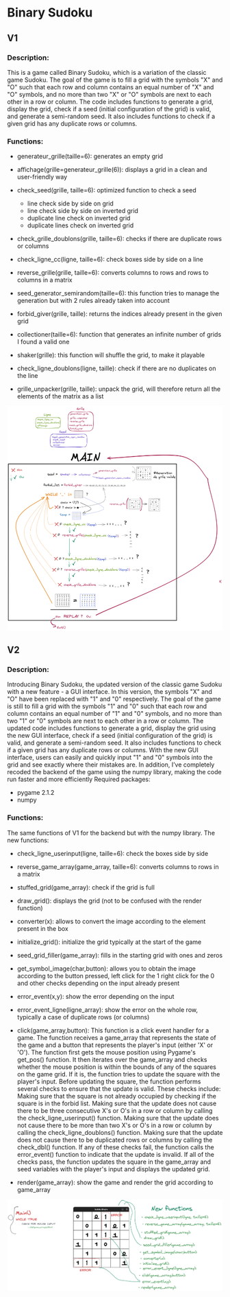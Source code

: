 # Binary Sudoku

## V1
### Description: 
This is a game called Binary Sudoku, which is a variation of the classic game Sudoku. The goal of the game is to fill a grid with the symbols "X" and "O" such that each row and column contains an equal number of "X" and "O" symbols, and no more than two "X" or "O" symbols are next to each other in a row or column. The code includes functions to generate a grid, display the grid, check if a seed (initial configuration of the grid) is valid, and generate a semi-random seed. It also includes functions to check if a given grid has any duplicate rows or columns.
### Functions:

- generateur_grille(taille=6):
	generates an empty grid

- affichage(grille=generateur_grille(6)):
	displays a grid in a clean and user-friendly way

- check_seed(grille, taille=6):
	optimized function to check a seed
	- line check side by side on grid
	- line check side by side on inverted grid
	- duplicate line check on inverted grid
	- duplicate lines check on inverted grid

- check_grille_doublons(grille, taille=6):
	checks if there are duplicate rows or columns

- check_ligne_cc(ligne, taille=6):
	check boxes side by side on a line

- reverse_grille(grille, taille=6):
	converts columns to rows and rows to columns in a matrix

- seed_generator_semirandom(taille=6):
	this function tries to manage the generation but with 2 rules already taken into account

- forbid_giver(grille, taille):
	returns the indices already present in the given grid

- collectioner(taille=6):
	function that generates an infinite number of grids I found a valid one

- shaker(grille):
	this function will shuffle the grid, to make it playable

- check_ligne_doublons(ligne, taille):
	check if there are no duplicates on the line

- grille_unpacker(grille, taille):
	unpack the grid, will therefore return all the elements of the matrix as a list


![schematic2](images/image2.png)

## V2
### Description:
Introducing Binary Sudoku, the updated version of the classic game Sudoku with a new feature - a GUI interface. In this version, the symbols "X" and "O" have been replaced with "1" and "0" respectively. The goal of the game is still to fill a grid with the symbols "1" and "0" such that each row and column contains an equal number of "1" and "0" symbols, and no more than two "1" or "0" symbols are next to each other in a row or column.
The updated code includes functions to generate a grid, display the grid using the new GUI interface, check if a seed (initial configuration of the grid) is valid, and generate a semi-random seed. It also includes functions to check if a given grid has any duplicate rows or columns. With the new GUI interface, users can easily and quickly input "1" and "0" symbols into the grid and see exactly where their mistakes are.
In addition, I’ve completely recoded the backend of the game using the numpy library, making the code run faster and more efficiently
Required packages:
- pygame 2.1.2
- numpy 
### Functions:
The same functions of V1 for the backend but with the numpy library.
The new functions:
- check_ligne_userinput(ligne, taille=6):
	check the boxes side by side

- reverse_game_array(game_array, taille=6):
	converts columns to rows in a matrix

- stuffed_grid(game_array):
	check if the grid is full

- draw_grid():
	displays the grid (not to be confused with the render function)
    
- converter(x):
	allows to convert the image according to the element present in the box

- initialize_grid():
	initialize the grid typically at the start of the game

- seed_grid_filler(game_array):
	fills in the starting grid with ones and zeros
   	 
- get_symbol_image(char,button):
	allows you to obtain the image according to the button pressed, left click for the 1 right click for the 0
	and other checks depending on the input already present

- error_event(x,y):
	show the error depending on the input

- error_event_ligne(ligne_array):
	show the error on the whole row, typically a case of duplicate rows (or columns)

- click(game_array,button):
	This function is a click event handler for a game. The function receives a game_array that represents the state of the game and a button that represents the player's input (either 'X' or 'O').
The function first gets the mouse position using Pygame's get_pos() function. It then iterates over the game_array and checks whether the mouse position is within the bounds of any of the squares on the game grid. If it is, the function tries to update the square with the player's input.
Before updating the square, the function performs several checks to ensure that the update is valid. These checks include:
Making sure that the square is not already occupied by checking if the square is in the forbid list.
Making sure that the update does not cause there to be three consecutive X's or O's in a row or column by calling the check_ligne_userinput() function.
Making sure that the update does not cause there to be more than two X's or O's in a row or column by calling the check_ligne_doublons() function.
Making sure that the update does not cause there to be duplicated rows or columns by calling the check_dbl() function.
If any of these checks fail, the function calls the error_event() function to indicate that the update is invalid. If all of the checks pass, the function updates the square in the game_array and seed variables with the player's input and displays the updated grid.
           	 
- render(game_array):
show the game and render the grid according to game_array


![schematic1](images/image1.png)
